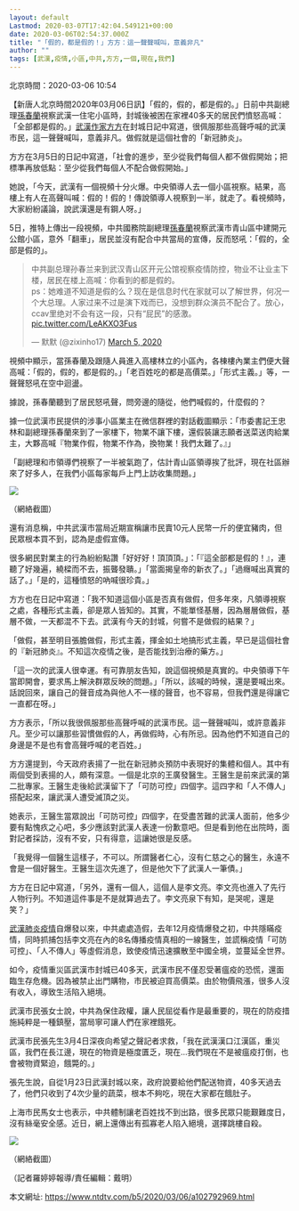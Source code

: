 ```yaml
---
layout: default
Lastmod: 2020-03-07T17:42:04.549121+00:00
date: 2020-03-06T02:54:37.000Z
title: "「假的，都是假的！」方方：這一聲聲喊叫，意義非凡"
author: ""
tags: [武漢,疫情,小區,中共,方方,一個,現在,我們]
---
```


北京時間：2020-03-06 10:54

【新唐人北京時間2020年03月06日訊】「假的，假的，都是假的。」日前中共副總理[孫春蘭](https://www.ntdtv.com/b5/孫春蘭.htm)視察武漢一住宅小區時，封城後被困在家裡40多天的居民們憤怒高喊：「全部都是假的。」[武漢作家方方](https://www.ntdtv.com/b5/武漢作家方方.htm)在封城日記中寫道，很佩服那些高聲呼喊的武漢市民，這一聲聲喊叫，意義非凡。做假就是這個社會的「新冠肺炎」。

方方在3月5日的日記中寫道，「社會的進步，至少從我們每個人都不做假開始；把標準再放低點：至少從我們每個人不配合做假開始。」

她說，「今天，武漢有一個視頻十分火爆。中央領導人去一個小區視察。結果，高樓上有人在高聲叫喊：假的！假的！傳說領導人視察到一半，就走了。看視頻時，大家紛紛議論，說武漢還是有鋼人呀。」

5日，推特上傳出一段視頻，中共國務院副總理[孫春蘭](https://www.ntdtv.com/b5/孫春蘭.htm)視察武漢市青山區中建開元公館小區，意外「翻車」，居民並沒有配合中共當局的宣傳，反而怒吼：「假的，全部是假的」。

> 中共副总理孙春兰来到武汉青山区开元公馆视察疫情防控，物业不让业主下楼，居民在楼上高喊：你看到的都是假的。  
> ps：她难道不知道是假的么？现在是信息时代在家就可以了解世界，何况一个大总理。人家过来不过是演下戏而已，没想到群众演员不配合了。放心，ccav里绝对不会有这一段，只有“屁民”的感激。 [pic.twitter.com/LeAKXO3Fus](https://t.co/LeAKXO3Fus)
> 
> — 默默 (@zixinho17) [March 5, 2020](https://twitter.com/zixinho17/status/1235456331609288707?ref_src=twsrc%5Etfw)

視頻中顯示，當孫春蘭及跟隨人員進入高樓林立的小區內，各棟樓內業主們便大聲高喊：「假的，假的，都是假的。」「老百姓吃的都是高價菜。」「形式主義。」等，一聲聲怒吼在空中迴盪。

據說，孫春蘭聽到了居民怒吼聲，問旁邊的隨從，他們喊假的，什麼假的？

據一位武漢市民提供的涉事小區業主在微信群裡的對話截圖顯示：「市委書記王忠林和副總理孫春蘭來到了一家樓下，物業不讓下樓，還假裝讓志願者送菜送肉給業主，大夥高喊『物業作假，物業不作為，換物業！我們太難了。』」

「副總理和市領導們視察了一半被氣跑了，估計青山區領導挨了批評，現在社區辦來了好多人，在我們小區每家每戶上門上訪收集問題。」

![](https://images.weserv.nl/?url=https%3A//i.ntdtv.com/assets/uploads/2020/03/44-450x800.jpg)

（網絡截圖）

還有消息稱，中共武漢市當局近期宣稱讓市民賣10元人民幣一斤的便宜豬肉，但民眾根本買不到，認為是虛假宣傳。

很多網民對業主的行為紛紛點讚「好好好！頂頂頂。」：「『這全部都是假的！』，連聽了好幾遍，繞樑而不去，振聾發聵。」「當面揭皇帝的新衣了。」「過癮喊出真實的話了。」「是的，這種憤怒的吶喊很珍貴。」

方方也在日記中寫道：「我不知道這個小區是否真有做假，但多年來，凡領導視察之處，各種形式主義，卻是眾人皆知的。其實，不能單怪基層，因為層層做假，基層不做，一天都混不下去。武漢有今天的封城，何嘗不是做假的結果？」

「做假，甚至明目張膽做假，形式主義，揮金如土地搞形式主義，早已是這個社會的『新冠肺炎』。不知這次疫情之後，是否能找到治療的藥方。」

「這一次的武漢人很幸運。有可靠朋友告知，說這個視頻是真實的。中央領導下午當即開會，要求馬上解決群眾反映的問題。」「所以，該喊的時候，還是要喊出來。話說回來，讓自己的聲音成為與他人不一樣的聲音，也不容易，但我們還是得讓它一直都在呀。」

方方表示，「所以我很佩服那些高聲呼喊的武漢市民。這一聲聲喊叫，或許意義非凡。至少可以讓那些習慣做假的人，再做假時，心有所忌。因為他們不知道自己的身邊是不是也有會高聲呼喊的老百姓。」

方方還提到，今天政府表揚了一批在新冠肺炎預防中表現好的集體和個人。其中有兩個受到表揚的人，頗有深意。一個是北京的王廣發醫生。王醫生是前來武漢的第二批專家。王醫生走後給武漢留下了「可防可控」四個字。這四字和「人不傳人」搭配起來，讓武漢人遭受滅頂之災。

她表示，王醫生當眾說出「可防可控」四個字，在受盡苦難的武漢人面前，他多少要有點愧疚之心吧，多少應該對武漢人表達一份歉意吧。但是看到他在出院時，面對記者採訪，沒有不安，只有得意，這讓她很是反感。

「我覺得一個醫生這樣子，不可以。所謂醫者仁心，沒有仁慈之心的醫生，永遠不會是一個好醫生。王醫生這次先進了，但是他欠下了武漢人一筆債。」

方方在日記中寫道，「另外，還有一個人，這個人是李文亮。李文亮也進入了先行人物行列。不知道這件事是不是就算過去了。李文亮泉下有知，是哭呢，還是笑？」

[武漢肺炎疫情](https://www.ntdtv.com/b5/442749.htm)自爆發以來，中共處處造假，去年12月疫情爆發之初，中共隱瞞疫情，同時抓捕包括李文亮在內的8名傳播疫情真相的一線醫生，並謊稱疫情「可防可控」、「人不傳人」等虛假消息，致使疫情迅速擴散至中國全境，並蔓延全世界。

如今，疫情重災區武漢市封城已40多天，武漢市民不僅忍受著瘟疫的恐慌，還面臨生存危機。因為被禁止出門購物，市民被迫買高價菜。由於物價飛漲，很多人沒有收入，導致生活陷入絕境。

武漢市民張女士說，中共為保住政權，讓人民屈從看作是最重要的，現在的防疫措施純粹是一種鎮壓，當局寧可讓人們在家裡餓死。

武漢市民張先生3月4日深夜向希望之聲記者求救，「我在武漢漢口江漢區，重災區，我們在長江邊，現在的物資是極度匱乏，現在…我們現在不是被瘟疫打倒，也會被物資緊迫，餓斃的。」

張先生說，自從1月23日武漢封城以來，政府說要給他們配送物資，40多天過去了，他們只收到了4次少量的蔬菜，根本不夠吃，現在大家都在餓肚子。

上海市民馬女士也表示，中共體制讓老百姓找不到出路，很多民眾只能艱難度日，沒有絲毫安全感。近日，網上還傳出有孤寡老人陷入絕境，選擇跳樓自殺。

![](https://images.weserv.nl/?url=https%3A//i.ntdtv.com/assets/uploads/2020/03/15f8d542bcf64804_ttl7day3oM_3-21-600x776-600x776-1-600x776.jpg)

（網絡截圖）

（記者羅婷婷報導/責任編輯：戴明）

本文網址: https://www.ntdtv.com/b5/2020/03/06/a102792969.html

